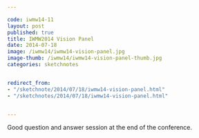 ```yaml
---

code: iwmw14-11
layout: post
published: true
title: IWMW2014 Vision Panel
date: 2014-07-18
image: /iwmw14/iwmw14-vision-panel.jpg
image-thumb: /iwmw14/iwmw14-vision-panel-thumb.jpg
categories: sketchnotes


redirect_from: 
- "/sketchnote/2014/07/18/iwmw14-vision-panel.html"
- "/sketchnotes/2014/07/18/iwmw14-vision-panel.html"


---
```


Good question and answer session at the end of the conference.

